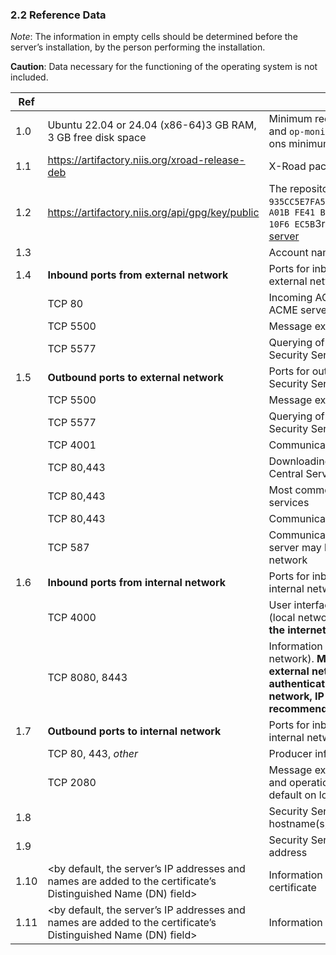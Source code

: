 ### 2.2 Reference Data

*Note*: The information in empty cells should be determined before the server’s installation, by the person performing the installation.

**Caution**: Data necessary for the functioning of the operating system is not included.


| **Ref** |                                                                                                                      | **Explanation**                                                                                                                                                                                                                                                                           |
|---------|----------------------------------------------------------------------------------------------------------------------|-------------------------------------------------------------------------------------------------------------------------------------------------------------------------------------------------------------------------------------------------------------------------------------------|
| 1.0     | Ubuntu 22.04 or 24.04 (x86-64)3 GB RAM, 3 GB free disk space                                                     | Minimum requirements without the `monitoring` and `op-monitoring` add-ons. With the add-ons minimum of 4 GB of RAM is required.                                                                                                                                                           |
| 1.1     | https://artifactory.niis.org/xroad-release-deb                                                                       | X-Road package repository                                                                                                                                                                                                                                                                 |
| 1.2     | https://artifactory.niis.org/api/gpg/key/public                                                                      | The repository key.Hash: `935CC5E7FA5397B171749F80D6E3973B`Fingerprint: `A01B FE41 B9D8 EAF4 872F  A3F1 FB0D 532C 10F6 EC5B`3rd party key server: [Ubuntu key server](https://keyserver.ubuntu.com/pks/lookup?search=0xfb0d532c10f6ec5b&fingerprint=on&op=index) |
| 1.3     |                                                                                                                      | Account name in the user interface                                                                                                                                                                                                                                                        |
| 1.4     | **Inbound ports from external network**                                                                              | Ports for inbound connections from the external network to the Security Server                                                                                                                                                                                                            |
| &nbsp;  | TCP 80                                                                                                               | Incoming ACME challenge requests from ACME servers                                                                                                                                                                                                                                        |
| &nbsp;  | TCP 5500                                                                                                             | Message exchange between Security Servers                                                                                                                                                                                                                                                 |
| &nbsp;  | TCP 5577                                                                                                             | Querying of OCSP responses between Security Servers                                                                                                                                                                                                                                       |
| 1.5     | **Outbound ports to external network**                                                                               | Ports for outbound connections from the Security Server to the external network                                                                                                                                                                                                           |
| &nbsp;  | TCP 5500                                                                                                             | Message exchange between Security Servers                                                                                                                                                                                                                                                 |
| &nbsp;  | TCP 5577                                                                                                             | Querying of OCSP responses between Security Servers                                                                                                                                                                                                                                       |
| &nbsp;  | TCP 4001                                                                                                             | Communication with the Central Server                                                                                                                                                                                                                                                     |
| &nbsp;  | TCP 80,443                                                                                                           | Downloading global configuration from the Central Server                                                                                                                                                                                                                                  |
| &nbsp;  | TCP 80,443                                                                                                           | Most common OCSP and time-stamping services                                                                                                                                                                                                                                               |
| &nbsp;  | TCP 80,443                                                                                                           | Communication with ACME servers                                                                                                                                                                                                                                                           |
| &nbsp;  | TCP 587                                                                                                              | Communication with mail servers. The mail server may be located in internal or external network                                                                                                                                                                                           |
| 1.6     | **Inbound ports from internal network**                                                                              | Ports for inbound connections from the internal network to the Security Server                                                                                                                                                                                                            |
| &nbsp;  | TCP 4000                                                                                                             | User interface and management REST API (local network). **Must not be accessible from the internet!**                                                                                                                                                                                     |
| &nbsp;  | TCP 8080, 8443                                                                                                       | Information system access points (in the local network). **Must not be accessible from the external network without strong authentication. If open to the external network, IP filtering is strongly recommended.**                                                                       |
| 1.7     | **Outbound ports to internal network**                                                                               | Ports for inbound connections from the internal network to the Security Server                                                                                                                                                                                                            |
| &nbsp;  | TCP 80, 443, *other*                                                                                                 | Producer information system endpoints                                                                                                                                                                                                                                                     |
| &nbsp;  | TCP 2080                                                                                                             | Message exchange between Security Server and operational data monitoring daemon (by default on localhost)                                                                                                                                                                                 |
| 1.8     |                                                                                                                      | Security Server internal IP address(es) and hostname(s)                                                                                                                                                                                                                                   |
| 1.9     |                                                                                                                      | Security Server public IP address, NAT address                                                                                                                                                                                                                                            |
| 1.10    | &lt;by default, the server’s IP addresses and names are added to the certificate’s Distinguished Name (DN) field&gt; | Information about the user interface TLS certificate                                                                                                                                                                                                                                      |
| 1.11    | &lt;by default, the server’s IP addresses and names are added to the certificate’s Distinguished Name (DN) field&gt; | Information about the services TLS certificate                                                                                                                                                                                                                                            |
